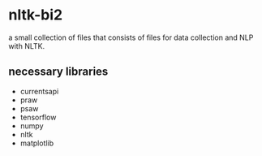 # nltk-bi2

a small collection of files that consists of files for data collection and NLP with NLTK.




## necessary libraries
  - currentsapi
  - praw
  - psaw
  - tensorflow
  - numpy
  - nltk
  - matplotlib
